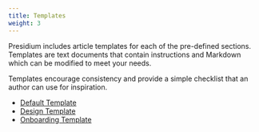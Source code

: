 ```yaml
---
title: Templates
weight: 3
---
```


Presidium includes article templates for each of the pre-defined sections. Templates are text documents that contain 
instructions and Markdown which can be modified to meet your needs.

Templates encourage consistency and provide a simple checklist that an author can use for inspiration.

- [Default Template](https://github.com/SPANDigital/presidium/tree/release/v2/templates/default)
- [Design Template](https://github.com/SPANDigital/presidium/tree/release/v2/templates/design)
- [Onboarding Template](https://github.com/SPANDigital/presidium/tree/release/v2/templates/onboarding)
